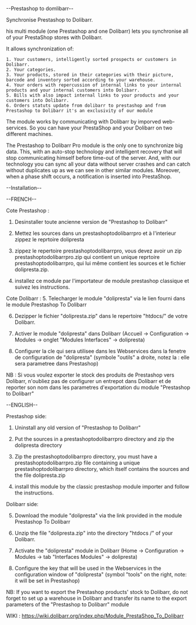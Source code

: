 --Prestashop to domlibarr--

Synchronise Prestashop to Dolibarr.

his multi module (one Prestashop and one Dolibarr) lets you synchronise all of your PrestaShop stores with Dolibarr.

It allows synchronization of:

    1. Your customers, intelligently sorted prospects or customers in Dolibarr.
    2. Your categories.
    3. Your products, stored in their categories with their picture, barcode and inventory sorted according to your warehouse.
    4. Your orders with repercussion of internal links to your internal products and your internal customers into Dolibarr.
    5. Bills with also impact internal links to your products and your customers into Dolibarr.
    6. Orders statuts update from dolibarr to prestashop and from Prestashop to Dolibarr it's an exclusivity of our module
The module works by communicating with Dolibarr by imporved web-services. So you can have your PrestaShop and your Dolibarr on two different machines.

The Prestashop to Dolibarr Pro module is the only one to synchronize big data. This, with an auto-stop technology and intelligent recovery that will stop communicating himself before time-out of the server. And, with our technology you can sync all your data without server crashes and can catch without duplicates up as we can see in other similar modules. Moreover, when a phase shift occurs, a notification is inserted into PrestaShop.


--Installation--

--FRENCH--

Cote Prestashop :
1. Desinstaller toute ancienne version de "Prestashop to Dolibarr"

2. Mettez les sources dans un prestashoptodolibarrpro et à l'interieur zippez le reprtoire dolipresta 

3. zippez le repertoire prestashoptodolibarrpro, vous devez avoir un zip prestashoptodolibarrpro.zip qui contient un unique reprtoire prestashoptodolibarrpro, qui lui même contient les sources et le fichier dolipresta.zip. 

4. installez ce module par l'importateur de module prestashop classique et suivez les instructions.


Cote Dolibarr :
5. Telecharger le module "dolipresta" via le lien fourni dans le module Prestashop To Dolibarr

6. Dezipper le fichier "dolipresta.zip" dans le repertoire "htdocs/" de votre Dolibarr.

7. Activer le module "dolipresta" dans Dolibarr (Accueil -> Configuration -> Modules -> onglet "Modules Interfaces" -> dolipresta)

8. Configurer la cle qui sera utilisee dans les Webservices dans la fenetre de configuration de "dolipresta" (symbole "outils" a droite, notez la : elle sera parametree dans Prestashop)

NB : Si vous voulez exporter le stock des produits de Prestashop vers Dolibarr, n'oubliez pas de configurer un entrepot dans Dolibarr et de reporter son nom dans les parametres d'exportation du module "Prestashop to Dolibarr"


--ENGLISH--

Prestashop side:

1. Uninstall any old version of "Prestashop to Dolibarr"

2. Put the sources in a prestashoptodolibarrpro directory and zip the dolipresta directory

3. Zip the prestashoptodolibarrpro directory, you must have a prestashoptodolibarrpro.zip file containing a unique prestashoptodolibarrpro directory, which itself contains the sources and the file dolipresta.zip

4. install this module by the classic prestashop module importer and follow the instructions.


Dolibarr side:

5. Download the module "dolipresta" via the link provided in the module Prestashop To Dolibarr

6. Unzip the file "dolipresta.zip" into the directory "htdocs /" of your Dolibarr.

7. Activate the "dolipresta" module in Dolibarr (Home -> Configuration -> Modules -> tab "Interfaces Modules" -> dolipresta)

8. Configure the key that will be used in the Webservices in the configuration window of "dolipresta" (symbol "tools" on the right, note: it will be set in Prestashop)


NB: If you want to export the Prestashop products' stock to Dolibarr, do not forget to set up a warehouse in Dolibarr and transfer its name to the export parameters of the "Prestashop to Dolibarr" module



WIKI : https://wiki.dolibarr.org/index.php/Module_PrestaShop_To_Dolibarr
